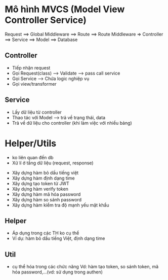 # Mô hình MVCS (Model View Controller Service)

Request ==> Global Middleware ==> Route ==> Route Middleware => Controller ==> Service ==> Model ==> Database


## Controller

- Tiếp nhận request
- Gọi Request(class) --> Validate --> pass call service
- Gọi Service --> Chứa logic nghiệp vụ
- Gọi view/transformer

## Service
- Lấy dữ liệu từ controller
- Thao tác với Model --> trả về trạng thái, data
- Trả về dữ liệu cho controller
(khi làm việc với nhiều bảng)

# Helper/Utils
- ko liên quan đến db
- Xử lí ở tầng dữ liệu (request, response)
* Xây dựng hàm bỏ dấu tiếng việt 
* Xây dựng hàm định dạng time
* Xây dựng tạo token từ JWT
* Xây dựng hàm verify token
* Xây dựng hàm mã hóa password
* Xây dựng hàm so sánh password
* Xây dựng hàm kiểm tra độ mạnh yếu mật khẩu

## Helper
- Áp dụng trong các TH ko cụ thể
- Ví dụ: hàm bỏ dấu tiếng Việt, định dạng time

## Util
- cụ thể hóa trong các chức năng
Vd: hàm tạo token, so sánh token, mã hóa password,...(vd: sử dụng trong authen)


